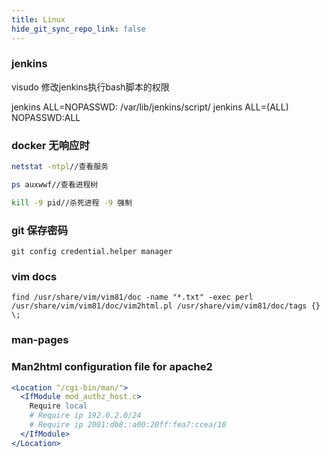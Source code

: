 ```yaml
---
title: Linux
hide_git_sync_repo_link: false
---
```


### jenkins
visudo 修改jenkins执行bash脚本的权限

jenkins ALL=NOPASSWD: /var/lib/jenkins/script/
jenkins ALL=(ALL) NOPASSWD:ALL


### docker 无响应时
```bash
netstat -ntpl//查看服务

ps auxwwf//查看进程树

kill -9 pid//杀死进程 -9 强制
```
### git 保存密码

`git config credential.helper manager`

### vim docs

`find /usr/share/vim/vim81/doc -name "*.txt" -exec perl /usr/share/vim/vim81/doc/vim2html.pl /usr/share/vim/vim81/doc/tags {} \;`

### man-pages
### Man2html configuration file for apache2
```apache
<Location "/cgi-bin/man/">
  <IfModule mod_authz_host.c>
    Require local
    # Require ip 192.0.2.0/24
    # Require ip 2001:db8::a00:20ff:fea7:ccea/10
  </IfModule>
</Location>
```
